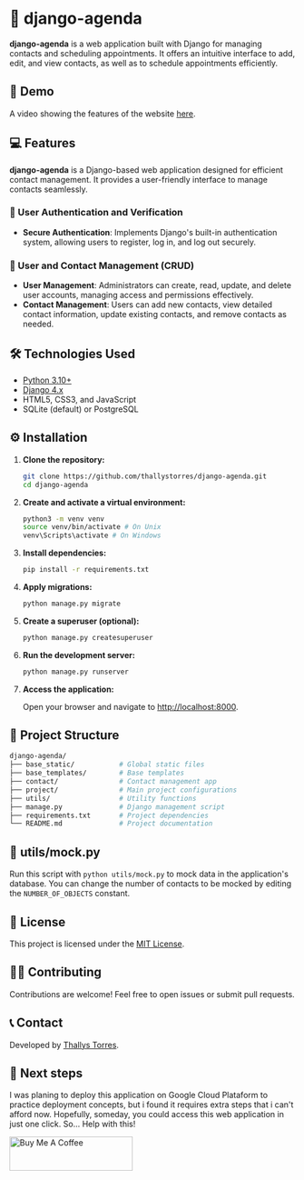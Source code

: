 # 📆 django-agenda

**django-agenda** is a web application built with Django for managing contacts and scheduling appointments. It offers an intuitive interface to add, edit, and view contacts, as well as to schedule appointments efficiently.

## 🚀 Demo

A video showing the features of the website <a href="https://youtu.be/Mbav1DLsPy0" target="_blank">here</a>.

## 💻 Features

**django-agenda** is a Django-based web application designed for efficient contact management. It provides a user-friendly interface to manage contacts seamlessly.

### 🔐 User Authentication and Verification

- **Secure Authentication**: Implements Django's built-in authentication system, allowing users to register, log in, and log out securely.

### 👥 User and Contact Management (CRUD)

- **User Management**: Administrators can create, read, update, and delete user accounts, managing access and permissions effectively.
- **Contact Management**: Users can add new contacts, view detailed contact information, update existing contacts, and remove contacts as needed.

## 🛠️ Technologies Used

- [Python 3.10+](https://www.python.org/downloads/)
- [Django 4.x](https://www.djangoproject.com/)
- HTML5, CSS3, and JavaScript
- SQLite (default) or PostgreSQL

## ⚙️ Installation

1. **Clone the repository:**

   ```bash
   git clone https://github.com/thallystorres/django-agenda.git
   cd django-agenda
   ```

2. **Create and activate a virtual environment:**

   ```bash
   python3 -m venv venv
   source venv/bin/activate # On Unix
   venv\Scripts\activate # On Windows
   ```

3. **Install dependencies:**

   ```bash
   pip install -r requirements.txt
   ```

4. **Apply migrations:**

   ```bash
   python manage.py migrate
   ```

5. **Create a superuser (optional):**

   ```bash
   python manage.py createsuperuser
   ```

6. **Run the development server:**

   ```bash
   python manage.py runserver
   ```

7. **Access the application:**

   Open your browser and navigate to [http://localhost:8000](http://localhost:8000).

## 📁 Project Structure

```bash
django-agenda/
├── base_static/           # Global static files
├── base_templates/        # Base templates
├── contact/               # Contact management app
├── project/               # Main project configurations
├── utils/                 # Utility functions
├── manage.py              # Django management script
├── requirements.txt       # Project dependencies
└── README.md              # Project documentation
```

## 🤡 utils/mock.py

Run this script with `python utils/mock.py` to mock data in the application's database. You can change the number of contacts to be mocked by editing the `NUMBER_OF_OBJECTS` constant.

## 📄 License

This project is licensed under the [MIT License](LICENSE).

## 🙋‍♂️ Contributing

Contributions are welcome! Feel free to open issues or submit pull requests.

## 📞 Contact

Developed by [Thallys Torres](https://github.com/thallystorres).

## 💭 Next steps

I was planing to deploy this application on Google Cloud Plataform to practice deployment concepts, but i found it requires extra steps that i can't afford now. Hopefully, someday, you could access this web application in just one click. So... Help with this!

<a href="https://buymeacoffee.com/thallysauu4" target="_blank">
  <img src="https://cdn.buymeacoffee.com/buttons/v2/default-yellow.png" alt="Buy Me A Coffee" height="60" width="217">
</a>
